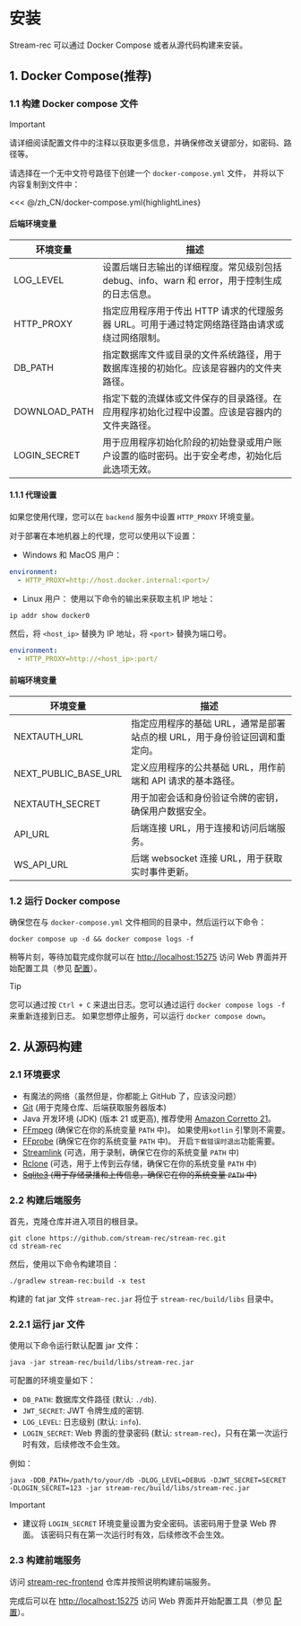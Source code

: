 # 安装

Stream-rec 可以通过 Docker Compose 或者从源代码构建来安装。

## 1. Docker Compose(推荐)

### 1.1 构建 Docker compose 文件

> [!IMPORTANT]
> 请详细阅读配置文件中的注释以获取更多信息，并确保修改关键部分，如密码、路径等。

请选择在一个无中文符号路径下创建一个 `docker-compose.yml` 文件， 并将以下内容复制到文件中：

<<< @/zh_CN/docker-compose.yml{highlightLines}

#### 后端环境变量

| 环境变量      | 描述                                                                                           |
| ------------- | ---------------------------------------------------------------------------------------------- |
| LOG_LEVEL     | 设置后端日志输出的详细程度。常见级别包括 debug、info、warn 和 error，用于控制生成的日志信息。  |
| HTTP_PROXY    | 指定应用程序用于传出 HTTP 请求的代理服务器 URL。可用于通过特定网络路径路由请求或绕过网络限制。 |
| DB_PATH       | 指定数据库文件或目录的文件系统路径，用于数据库连接的初始化。应该是容器内的文件夹路径。         |
| DOWNLOAD_PATH | 指定下载的流媒体或文件保存的目录路径。在应用程序初始化过程中设置。应该是容器内的文件夹路径。   |
| LOGIN_SECRET  | 用于应用程序初始化阶段的初始登录或用户账户设置的临时密码。出于安全考虑，初始化后此选项无效。   |


#### 1.1.1 代理设置

如果您使用代理，您可以在 `backend` 服务中设置 `HTTP_PROXY` 环境变量。

对于部署在本地机器上的代理，您可以使用以下设置：

- Windows 和 MacOS 用户：

```yaml
environment:
  - HTTP_PROXY=http://host.docker.internal:<port>/
```

- Linux 用户： 使用以下命令的输出来获取主机 IP 地址：

```shell
ip addr show docker0
```

然后，将 `<host_ip>` 替换为 IP 地址，将 `<port>` 替换为端口号。

```yaml
environment:
  - HTTP_PROXY=http://<host_ip>:port/
```

#### 前端环境变量

| 环境变量             | 描述                                                                       |
| -------------------- | -------------------------------------------------------------------------- |
| NEXTAUTH_URL         | 指定应用程序的基础 URL，通常是部署站点的根 URL，用于身份验证回调和重定向。 |
| NEXT_PUBLIC_BASE_URL | 定义应用程序的公共基础 URL，用作前端和 API 请求的基本路径。                |
| NEXTAUTH_SECRET      | 用于加密会话和身份验证令牌的密钥，确保用户数据安全。                       |
| API_URL              | 后端连接 URL，用于连接和访问后端服务。                                     |
| WS_API_URL           | 后端 websocket 连接 URL，用于获取实时事件更新。                            |


### 1.2 运行 Docker compose

确保您在与 `docker-compose.yml` 文件相同的目录中，然后运行以下命令：

```shell
docker compose up -d && docker compose logs -f
```

稍等片刻，等待加载完成你就可以在 [http://localhost:15275](http://localhost:15275) 访问 Web 界面并开始配置工具（参见 [配置](configuration)）。

> [!TIP]
> 您可以通过按 `Ctrl + C` 来退出日志。您可以通过运行 `docker compose logs -f` 来重新连接到日志。
> 如果您想停止服务，可以运行 `docker compose down`。

## 2. 从源码构建

### 2.1 环境要求

- 有魔法的网络（虽然但是，你都能上 GitHub 了，应该没问题）
- [Git](https://git-scm.com/downloads) (用于克隆仓库、后端获取服务器版本)
- Java 开发环境 (JDK) (版本 21 或更高),
  推荐使用 [Amazon Corretto 21](https://docs.aws.amazon.com/corretto/latest/corretto-21-ug/downloads-list.html)。
- [FFmpeg](https://ffmpeg.org/download.html) (确保它在你的系统变量 `PATH` 中)。 如果使用`kotlin` 引擎则不需要。
- [FFprobe](https://ffmpeg.org/download.html) (确保它在你的系统变量 `PATH` 中)。 开启`下载错误时退出`功能需要。
- [Streamlink](https://streamlink.github.io/install.html) (可选，用于录制，确保它在你的系统变量 `PATH` 中)
- [Rclone](https://rclone.org/downloads/) (可选，用于上传到云存储，确保它在你的系统变量 `PATH` 中)
- ~~[Sqlite3](https://www.sqlite.org/download.html) (用于存储录播和上传信息，确保它在你的系统变量 `PATH` 中)~~

### 2.2 构建后端服务

首先，克隆仓库并进入项目的根目录。

```shell
git clone https://github.com/stream-rec/stream-rec.git
cd stream-rec
```

然后，使用以下命令构建项目：

```shell
./gradlew stream-rec:build -x test
```

构建的 fat jar 文件 `stream-rec.jar` 将位于 `stream-rec/build/libs` 目录中。

### 2.2.1 运行 jar 文件

使用以下命令运行默认配置 jar 文件：

```shell
java -jar stream-rec/build/libs/stream-rec.jar
```

可配置的环境变量如下：

- `DB_PATH`: 数据库文件路径 (默认: `./db`).
- `JWT_SECRET`: JWT 令牌生成的密钥.
- `LOG_LEVEL`: 日志级别 (默认: `info`).
- `LOGIN_SECRET`: Web 界面的登录密码 (默认: `stream-rec`)，只有在第一次运行时有效，后续修改不会生效。

例如：

```shell
java -DDB_PATH=/path/to/your/db -DLOG_LEVEL=DEBUG -DJWT_SECRET=SECRET -DLOGIN_SECRET=123 -jar stream-rec/build/libs/stream-rec.jar
```

> [!IMPORTANT]
>
> - 建议将 `LOGIN_SECRET` 环境变量设置为安全密码。该密码用于登录 Web 界面。
>   该密码只有在第一次运行时有效，后续修改不会生效。

### 2.3 构建前端服务

访问 [stream-rec-frontend](https://github.com/stream-rec/stream-rec-frontend) 仓库并按照说明构建前端服务。

完成后可以在 [http://localhost:15275](http://localhost:15275) 访问 Web 界面并开始配置工具（参见 [配置](configuration)）。

